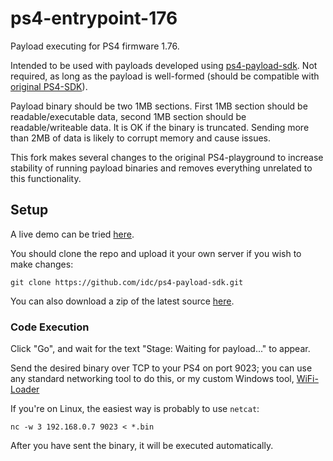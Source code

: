# ps4-entrypoint-176
Payload executing for PS4 firmware 1.76.

Intended to be used with payloads developed using [ps4-payload-sdk](https://github.com/idc/ps4-payload-sdk). Not required, as long as the payload is well-formed (should be compatible with [original PS4-SDK](https://github.com/CTurt/PS4-SDK/tree/master/libPS4)).

Payload binary should be two 1MB sections. First 1MB section should be readable/executable data, second 1MB section should be readable/writeable data. It is OK if the binary is truncated. Sending more than 2MB of data is likely to corrupt memory and cause issues.

This fork makes several changes to the original PS4-playground to increase stability of running payload binaries and removes everything unrelated to this functionality.

## Setup
A live demo can be tried [here](http://idc.github.io/ps4-entrypoint-176/).

You should clone the repo and upload it your own server if you wish to make changes:

    git clone https://github.com/idc/ps4-payload-sdk.git

You can also download a zip of the latest source [here](https://github.com/idc/ps4-entrypoint-176/archive/gh-pages.zip).

### Code Execution
Click "Go", and wait for the text "Stage: Waiting for payload..." to appear.

Send the desired binary over TCP to your PS4 on port 9023; you can use any standard networking tool to do this, or my custom Windows tool, [WiFi-Loader](https://github.com/CTurt/WiFi-Loader)

If you're on Linux, the easiest way is probably to use `netcat`:

    nc -w 3 192.168.0.7 9023 < *.bin

After you have sent the binary, it will be executed automatically.
